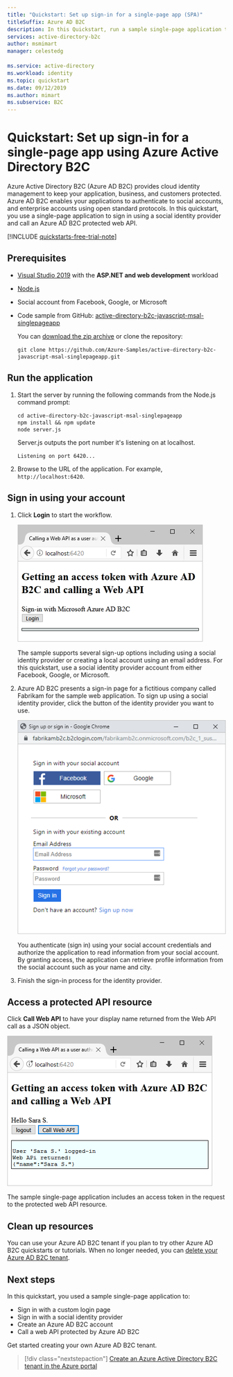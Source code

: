 ```yaml
---
title: "Quickstart: Set up sign-in for a single-page app (SPA)"
titleSuffix: Azure AD B2C
description: In this Quickstart, run a sample single-page application that uses Azure Active Directory B2C to provide account sign-in.
services: active-directory-b2c
author: msmimart
manager: celestedg

ms.service: active-directory
ms.workload: identity
ms.topic: quickstart
ms.date: 09/12/2019
ms.author: mimart
ms.subservice: B2C
---
```


# Quickstart: Set up sign-in for a single-page app using Azure Active Directory B2C

Azure Active Directory B2C (Azure AD B2C) provides cloud identity management to keep your application, business, and customers protected. Azure AD B2C enables your applications to authenticate to social accounts, and enterprise accounts using open standard protocols. In this quickstart, you use a single-page application to sign in using a social identity provider and call an Azure AD B2C protected web API.

[!INCLUDE [quickstarts-free-trial-note](../../includes/quickstarts-free-trial-note.md)]

## Prerequisites

- [Visual Studio 2019](https://www.visualstudio.com/downloads/) with the **ASP.NET and web development** workload
- [Node.js](https://nodejs.org/en/download/)
- Social account from Facebook, Google, or Microsoft
- Code sample from GitHub: [active-directory-b2c-javascript-msal-singlepageapp](https://github.com/Azure-Samples/active-directory-b2c-javascript-msal-singlepageapp)

    You can [download the zip archive](https://github.com/Azure-Samples/active-directory-b2c-javascript-msal-singlepageapp/archive/master.zip) or clone the repository:

    ```
    git clone https://github.com/Azure-Samples/active-directory-b2c-javascript-msal-singlepageapp.git
    ```

## Run the application

1. Start the server by running the following commands from the Node.js command prompt:

    ```
    cd active-directory-b2c-javascript-msal-singlepageapp
    npm install && npm update
    node server.js
    ```

    Server.js outputs the port number it's listening on at localhost.

    ```
    Listening on port 6420...
    ```

2. Browse to the URL of the application. For example, `http://localhost:6420`.

## Sign in using your account

1. Click **Login** to start the workflow.

    ![Single-page application sample app shown in browser](./media/quickstart-single-page-app/sample-app-spa.png)

    The sample supports several sign-up options including using a social identity provider or creating a local account using an email address. For this quickstart, use a social identity provider account from either Facebook, Google, or Microsoft.

2. Azure AD B2C presents a sign-in page for a fictitious company called Fabrikam for the sample web application. To sign up using a social identity provider, click the button of the identity provider you want to use.

    ![Sign In or Sign Up page showing identity provider buttons](./media/quickstart-single-page-app/sign-in-or-sign-up-spa.png)

    You authenticate (sign in) using your social account credentials and authorize the application to read information from your social account. By granting access, the application can retrieve profile information from the social account such as your name and city.

3. Finish the sign-in process for the identity provider.

## Access a protected API resource

Click **Call Web API** to have your display name returned from the Web API call as a JSON object.

![Sample application in browser showing the web API response](./media/quickstart-single-page-app/call-api-spa.png)

The sample single-page application includes an access token in the request to the protected web API resource.

## Clean up resources

You can use your Azure AD B2C tenant if you plan to try other Azure AD B2C quickstarts or tutorials. When no longer needed, you can [delete your Azure AD B2C tenant](faq.md#how-do-i-delete-my-azure-ad-b2c-tenant).

## Next steps

In this quickstart, you used a sample single-page application to:

* Sign in with a custom login page
* Sign in with a social identity provider
* Create an Azure AD B2C account
* Call a web API protected by Azure AD B2C

Get started creating your own Azure AD B2C tenant.

> [!div class="nextstepaction"]
> [Create an Azure Active Directory B2C tenant in the Azure portal](tutorial-create-tenant.md)
